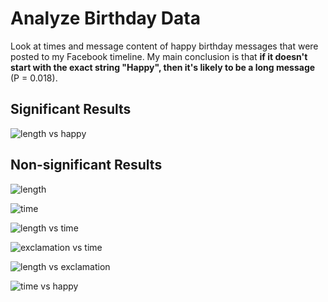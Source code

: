 Analyze Birthday Data
========================

Look at times and message content of happy birthday messages that were
posted to my Facebook timeline. My main conclusion is that **if it
doesn't start with the exact string "Happy", then it's likely to be a
long message** (P = 0.018).

Significant Results
----

![length vs happy](https://dl.dropboxusercontent.com/u/38640281/github_img/birthday/6%20length%20vs%20happy.png)

Non-significant Results
-----

![length](https://dl.dropboxusercontent.com/u/38640281/github_img/birthday/1%20length.png)

![time](https://dl.dropboxusercontent.com/u/38640281/github_img/birthday/2%20time.png)

![length vs time](https://dl.dropboxusercontent.com/u/38640281/github_img/birthday/3%20length%20vs%20time.png)

![exclamation vs time](https://dl.dropboxusercontent.com/u/38640281/github_img/birthday/4%20exclamation%20vs%20time.png)

![length vs exclamation](https://dl.dropboxusercontent.com/u/38640281/github_img/birthday/5%20length%20vs%20exclamation.png)

![time vs happy](https://dl.dropboxusercontent.com/u/38640281/github_img/birthday/7%20time%20vs%20happy.png)
